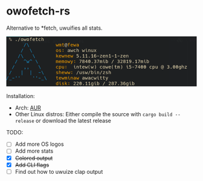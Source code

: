 # owofetch-rs
Alternative to *fetch, uwuifies all stats. 

![](screenshot.png)

Installation:
- Arch: [AUR](https://aur.archlinux.org/packages/owofetch-git/)  
- Other Linux distros: Either compile the source with `cargo build --release` or download the latest release 

TODO:
- [ ] Add more OS logos
- [ ] Add more stats
- [x] ~~Colored output~~
- [x] ~~Add CLI flags~~
- [ ] Find out how to uwuize clap output

